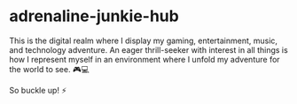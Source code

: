 # adrenaline-junkie-hub

This is the digital realm where I display my gaming, entertainment, music, and technology adventure. An eager thrill-seeker with interest in all things is how I represent myself in an environment where I unfold my adventure for the world to see. 🎮💻 

So buckle up! ⚡
